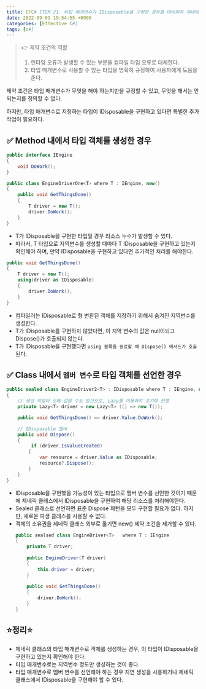 ```yaml
---
title: EFC# ITEM 21. 타입 매개변수가 IDisposable을 구현한 경우를 대비하여 제네릭 클래스를 작성하라.
date: 2022-09-01 19:54:55 +0900
categories: [Effective C#]
tags: [c#]
---
```


> 👉 제약 조건의 역할
> 1. 런타임 오류가 발생할 수 있는 부분을 컴파일 타임 오류로 대체한다.
> 2. 타입 매개변수로 사용할 수 있는 타입을 명확히 규정하여 사용자에게 도움을 준다.

제약 조건은 타입 매개변수가 무엇을 해야 하는지만을 규정할 수 있고, 무엇을 해서는 안 되는지를 정의할 수 없다.

하지만, 타입 매개변수로 지정하는 타입이 IDisposable을 구현하고 있다면 특별한 추가 작업이 필요하다.

## ✅ Method 내에서 타입 객체를 생성한 경우
```csharp
public interface IEngine
{
    void DoWork();
}

public class EngineDriverOne<T> where T : IEngine, new()
{
    public void GetThingsDone()
    {
        T driver = new T();
        driver.DoWork();
    }
}
```
- T가 IDisposable을 구현한 타입일 경우 리소스 누수가 발생할 수 있다.
- 따라서, T 타입으로 지역변수를 생성할 때마다 T IDisposable을 구현하고 있는지 확인해야 하며, 만약 IDisposable을 구현하고 있다면 추가적인 처리를 해야한다.

```csharp
public void GetThingsDone()
{
    T driver = new T();
    using(driver as IDisposable)
    {
        driver.DoWork();
    }
}
```
- 컴파일러는 IDisposable로 형 변환된 객체를 저장하기 위해서 숨겨진 지역변수를 생성한다.
- T가 IDisposable를 구현하지 않았다면, 이 지역 변수의 값은 null이되고 Dispose()가 호출되지 않는다.
- T가 IDisposable을 구현했다면 `using 블록을 종료할 때 Dispose() 메서드가 호출`된다.

## ✅ Class 내에서 `멤버 변수`로 타입 객체를 선언한 경우
```csharp
public sealed class EngineDriver2<T> : IDisposable where T : IEngine, new()
{
    // 생성 작업이 오래 걸릴 수도 있으므로, Lazy를 이용하여 초기화 진행
    private Lazy<T> driver = new Lazy<T> (() => new T());

    public void GetThingsDone() => driver.Value.DoWork();

    // IDisposable 멤버
    public void Dispose()
    {
         if (driver.IsValueCreated)
        {
            var resource = driver.Value as IDisposable;
            resource?.Dispose();
        }
    }
}
```
- IDisposable을 구현했을 가능성이 있는 타입으로 멤버 변수를 선언한 것이기 때문에 제네릭 클래스에서 IDisposable을 구현하여 해당 리소스를 처리해야한다.
- Sealed 클래스로 선언하면 표준 Dispose 패턴을 모두 구현할 필요가 없다. 하지만, 새로운 파생 클래스를 사용할 수 없다.
- 객체의 소유권을 제네릭 클래스 외부로 옮기면 new() 제약 조건을 제거할 수 있다.
  ```csharp
  public sealsed class EngineDriver<T>   where T : IEngine
  {
      private T driver;
      
      public EngineDriver(T driver)
      {
          this.driver = driver;
      }
      
      public void GetThingsDone()
      {
          driver.DoWork();
      }
  }
  ```

## ⭐정리⭐
- 제네릭 클래스의 타입 매개변수로 객체를 생성하는 경우, 이 타입이 IDisposable을 구현하고 있는지 확인해야 한다.
-  타입 매개변수로는 지역변수 정도만 생성하는 것이 좋다.
-  타입 매개변수로 멤버 변수를 선언해야 하는 경우 지연 생성을 사용하거나 제네릭 클래스에서 IDisposable을 구현해야 할 수 있다.
